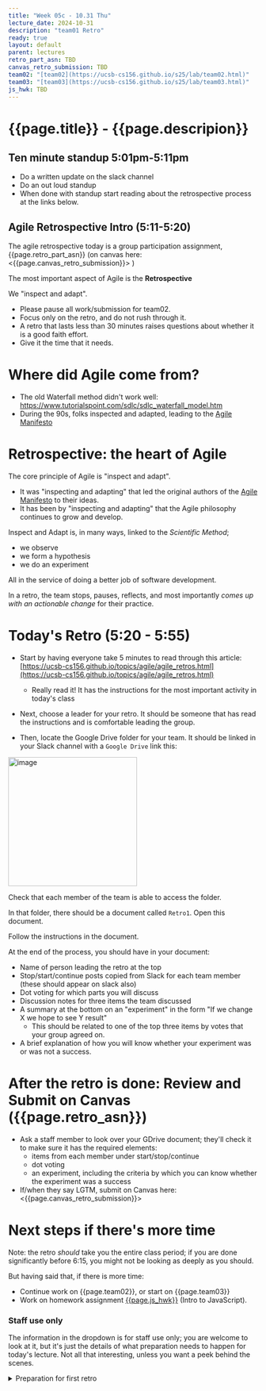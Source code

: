 ```yaml
---
title: "Week 05c - 10.31 Thu"
lecture_date: 2024-10-31
description: "team01 Retro"
ready: true
layout: default
parent: lectures
retro_part_asn: TBD
canvas_retro_submission: TBD
team02: "[team02](https://ucsb-cs156.github.io/s25/lab/team02.html)"
team03: "[team03](https://ucsb-cs156.github.io/s25/lab/team03.html)"
js_hwk: TBD
---
```


# {{page.title}} - {{page.descripion}}

## Ten minute standup 5:01pm-5:11pm

* Do a written update on the slack channel
* Do an out loud standup
* When done with standup start reading about the retrospective process at the links below.


## Agile Retrospective Intro (5:11-5:20)

The agile retrospective today is a group participation assignment, {{page.retro_part_asn}} (on canvas here:  <{{page.canvas_retro_submission}}> )

The most important aspect of Agile is the **Retrospective**

We "inspect and adapt".

* Please pause all work/submission for team02.
* Focus only on the retro, and do not rush through it.
* A retro that lasts less than 30 minutes raises questions about whether it is a good faith effort.
* Give it the time that it needs.

# Where did Agile come from?

* The old Waterfall method didn't work well: <https://www.tutorialspoint.com/sdlc/sdlc_waterfall_model.htm>
* During the 90s, folks inspected and adapted, leading to the [Agile Manifesto](https://agilemanifesto.org/)

# Retrospective: the heart of Agile

The core principle of Agile is "inspect and adapt".
* It was "inspecting and adapting" that led the original authors of the [Agile Manifesto](https://agilemanifesto.org/) to their ideas.
* It has been by "inspecting and adapting" that the Agile philosophy continues to grow and develop.

Inspect and Adapt is, in many ways, linked to the *Scientific Method*;
* we observe
* we form a hypothesis
* we do an experiment

All in the service of doing a better job of software development.

In a retro, the team stops, pauses, reflects, and most importantly *comes up with an actionable change* for their practice.

# Today's Retro (5:20 - 5:55)

* Start by having everyone take 5 minutes to read through this article: [https://ucsb-cs156.github.io/topics/agile/agile_retros.html](https://ucsb-cs156.github.io/topics/agile/agile_retros.html)
  - Really read it!  It has the instructions for the most important activity in today's class

* Next, choose a leader for your retro. It should be someone that has read the instructions and is comfortable leading the group.
* Then, locate the Google Drive folder for your team.  It should be linked in your Slack channel with a `Google Drive` link this:

<img width="260" alt="image" src="https://github.com/ucsb-cs156-w24/team02-w24-7pm-3/assets/15284810/bbd9f7b7-ebf4-4411-a28b-bdf9fcaddbda">

Check that each member of the team is able to access the folder.

In that folder, there should be a document called `Retro1`.  Open this document.

Follow the instructions in the document.

At the end of the process, you should have in your document:
* Name of person leading the retro at the top
* Stop/start/continue posts copied from Slack for each team member (these should appear on slack also)
* Dot voting for which parts you will discuss
* Discussion notes for three items the team discussed
* A summary at the bottom on an "experiment" in the form "If we change X we hope to see Y result"
  - This should be related to one of the top three items by votes that your group agreed on.
* A brief explanation of how you will know whether your experiment was or was not a success.

# After the retro is done: Review and Submit on Canvas ({{page.retro_asn}})

* Ask a staff member to look over your GDrive document; they'll check it to make sure it has the required elements:
  - items from each member under start/stop/continue
  - dot voting
  - an experiment, including the criteria by which you can know whether the experiment was a success
* If/when they say LGTM, submit on Canvas here: <{{page.canvas_retro_submission}}>

# Next steps if there's more time

Note: the retro *should* take you the entire class period; if you are done significantly before 6:15, you might not be looking as deeply as you should. 

But having said that, if there is more time:

* Continue work on {{page.team02}}, or start on {{page.team03}}
* Work on homework assignment [{{page.js_hwk}}](https://ucsb-cs156.github.io/{{page.quarter}}/hwk/{{page.js_hwk]}}/) (Intro to JavaScript).


### Staff use only

The information in the dropdown is for staff use only; you are welcome to look at it, but it's just
the details of what preparation needs to happen for today's lecture. Not all that interesting, unless you
want a peek behind the scenes.

<details markdown="1">
<summary>
Preparation for first retro
</summary>

* Create folder such as `cs156-s25-teams` inside staff Google Drive folder
* Create one folder per team inside that folder named `s25-01`, `s25-02`, etc.
* Create `retro1` document inside each of those folders
* Paste content inside each
* For each team slack channel, send this message:

  @channel One small thing to do before class today if possible (< 5 minutes)
  Please see the link labelled gdrive at the top of this channel.
  Please verify that when logged in with your UCSB Google account, that you can open this folder.
  You should see a document inside called `retro1.docx`.
  Inside that document, in Part 4, is a place for each team member to enter their name next
  to prompts: "Team member 1:  Name: _____________________________", etc.

  Find the first available blank, and enter your name. Go ahead and do that now.

  The order is unimportant; we just want each of the six team members to reserve a
  portion of the document for themselves.   The rest, you can do in class today.

  This will serve as a check that everyone has write access to this document before class today.
  If you have trouble, please post a note on the channel, and mention @phtcon

</details>
